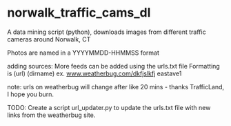 # norwalk_traffic_cams_dl
A data mining script (python), downloads images from different traffic cameras around Norwalk, CT

Photos are named in a YYYYMMDD-HHMMSS format

adding sources:
  More feeds can be added using the urls.txt file
  Formatting is (url) (dirname)
  ex.
  www.weatherbug.com/dkfjslkfj eastave1
  
  note: urls on weatherbug will change after like 20 mins - thanks TrafficLand, I hope you burn.

TODO:
  Create a script url_updater.py to update the urls.txt file with new links from the weatherbug site.
  
